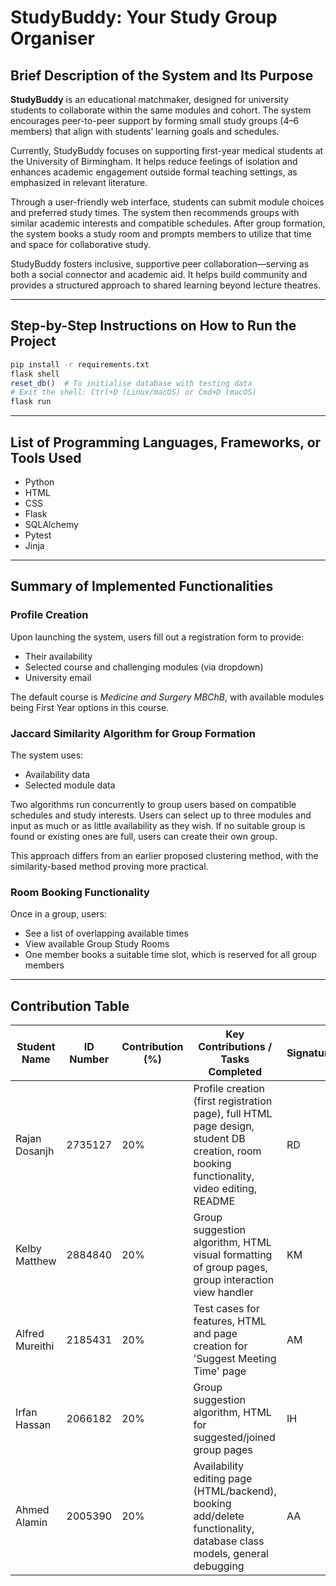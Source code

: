 
# StudyBuddy: Your Study Group Organiser

## Brief Description of the System and Its Purpose

**StudyBuddy** is an educational matchmaker, designed for university students to collaborate within the same modules and cohort. The system encourages peer-to-peer support by forming small study groups (4–6 members) that align with students’ learning goals and schedules.

Currently, StudyBuddy focuses on supporting first-year medical students at the University of Birmingham. It helps reduce feelings of isolation and enhances academic engagement outside formal teaching settings, as emphasized in relevant literature.

Through a user-friendly web interface, students can submit module choices and preferred study times. The system then recommends groups with similar academic interests and compatible schedules. After group formation, the system books a study room and prompts members to utilize that time and space for collaborative study.

StudyBuddy fosters inclusive, supportive peer collaboration—serving as both a social connector and academic aid. It helps build community and provides a structured approach to shared learning beyond lecture theatres.

---

## Step-by-Step Instructions on How to Run the Project

```bash
pip install -r requirements.txt
flask shell
reset_db()  # To initialise database with testing data
# Exit the shell: Ctrl+D (Linux/macOS) or Cmd+D (macOS)
flask run
```

---

## List of Programming Languages, Frameworks, or Tools Used

- Python  
- HTML  
- CSS  
- Flask  
- SQLAlchemy  
- Pytest  
- Jinja  

---

## Summary of Implemented Functionalities

### Profile Creation
Upon launching the system, users fill out a registration form to provide:
- Their availability
- Selected course and challenging modules (via dropdown)
- University email

The default course is *Medicine and Surgery MBChB*, with available modules being First Year options in this course.

### Jaccard Similarity Algorithm for Group Formation
The system uses:
- Availability data
- Selected module data

Two algorithms run concurrently to group users based on compatible schedules and study interests. Users can select up to three modules and input as much or as little availability as they wish. If no suitable group is found or existing ones are full, users can create their own group.

This approach differs from an earlier proposed clustering method, with the similarity-based method proving more practical.

### Room Booking Functionality
Once in a group, users:
- See a list of overlapping available times
- View available Group Study Rooms
- One member books a suitable time slot, which is reserved for all group members

---

## Contribution Table

| Student Name     | ID Number | Contribution (%) | Key Contributions / Tasks Completed                                                                                                       | Signature |
|------------------|-----------|------------------|-------------------------------------------------------------------------------------------------------------------------------------------|-----------|
| Rajan Dosanjh    | 2735127   | 20%              | Profile creation (first registration page), full HTML page design, student DB creation, room booking functionality, video editing, README | RD        |
| Kelby Matthew    | 2884840   | 20%              | Group suggestion algorithm, HTML visual formatting of group pages, group interaction view handler                                           | KM        |
| Alfred Mureithi  | 2185431   | 20%              | Test cases for features, HTML and page creation for 'Suggest Meeting Time' page                                                           | AM        |
| Irfan Hassan     | 2066182   | 20%              | Group suggestion algorithm, HTML for suggested/joined group pages                                                                         | IH        |
| Ahmed Alamin     | 2005390   | 20%              | Availability editing page (HTML/backend), booking add/delete functionality, database class models, general debugging                      | AA        |
